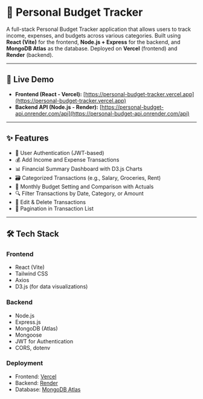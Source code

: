 # 💸 Personal Budget Tracker

A full-stack Personal Budget Tracker application that allows users to track income, expenses, and budgets across various categories. Built using **React (Vite)** for the frontend, **Node.js + Express** for the backend, and **MongoDB Atlas** as the database. Deployed on **Vercel** (frontend) and **Render** (backend).

---

## 🚀 Live Demo

- **Frontend (React - Vercel):** [https://personal-budget-tracker.vercel.app](https://personal-budget-tracker.vercel.app)
- **Backend API (Node.js - Render):** [https://personal-budget-api.onrender.com/api](https://personal-budget-api.onrender.com/api)

---

## ✨ Features

- 🔐 User Authentication (JWT-based)
- 💰 Add Income and Expense Transactions
- 📊 Financial Summary Dashboard with D3.js Charts
- 🗃️ Categorized Transactions (e.g., Salary, Groceries, Rent)
- 🧮 Monthly Budget Setting and Comparison with Actuals
- 🔍 Filter Transactions by Date, Category, or Amount
- 🔄 Edit & Delete Transactions
- 📄 Pagination in Transaction List

---

## 🛠️ Tech Stack

### Frontend

- React (Vite)
- Tailwind CSS
- Axios
- D3.js (for data visualizations)

### Backend

- Node.js
- Express.js
- MongoDB (Atlas)
- Mongoose
- JWT for Authentication
- CORS, dotenv

### Deployment

- Frontend: [Vercel](https://vercel.com/)
- Backend: [Render](https://render.com/)
- Database: [MongoDB Atlas](https://www.mongodb.com/atlas)
